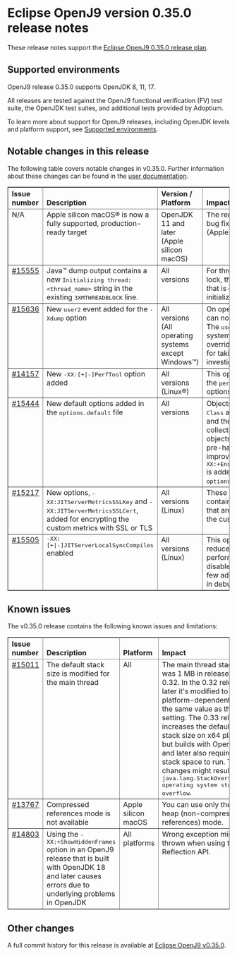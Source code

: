 <!--
* Copyright IBM Corp. and others 2022
*
* This program and the accompanying materials are made
* available under the terms of the Eclipse Public License 2.0
* which accompanies this distribution and is available at
* https://www.eclipse.org/legal/epl-2.0/ or the Apache
* License, Version 2.0 which accompanies this distribution and
* is available at https://www.apache.org/licenses/LICENSE-2.0.
*
* This Source Code may also be made available under the
* following Secondary Licenses when the conditions for such
* availability set forth in the Eclipse Public License, v. 2.0
* are satisfied: GNU General Public License, version 2 with
* the GNU Classpath Exception [1] and GNU General Public
* License, version 2 with the OpenJDK Assembly Exception [2].
*
* [1] https://www.gnu.org/software/classpath/license.html
* [2] https://openjdk.org/legal/assembly-exception.html
*
* SPDX-License-Identifier: EPL-2.0 OR Apache-2.0 OR GPL-2.0 WITH
* Classpath-exception-2.0 OR LicenseRef-GPL-2.0 WITH Assembly-exception
-->

# Eclipse OpenJ9 version 0.35.0 release notes

These release notes support the [Eclipse OpenJ9 0.35.0 release plan](https://projects.eclipse.org/projects/technology.openj9/releases/0.35.0/plan).

## Supported environments

OpenJ9 release 0.35.0 supports OpenJDK 8, 11, 17.

All releases are tested against the OpenJ9 functional verification (FV) test suite, the OpenJDK test suites, and additional tests provided by Adoptium.

To learn more about support for OpenJ9 releases, including OpenJDK levels and platform support, see [Supported environments](https://eclipse.org/openj9/docs/openj9_support/index.html).

## Notable changes in this release

The following table covers notable changes in v0.35.0. Further information about these changes can be found in the [user documentation](https://www.eclipse.org/openj9/docs/version0.35/).

<table cellpadding="4" cellspacing="0" summary="" width="100%" rules="all" frame="border" border="1"><thead align="left">
<tr>
<th valign="bottom">Issue number</th>
<th valign="bottom">Description</th>
<th valign="bottom">Version / Platform</th>
<th valign="bottom">Impact</th>
</tr>
</thead>
<tbody>

<tr><td valign="top">N/A</td>
<td valign="top">Apple silicon macOS&reg; is now a fully supported, production-ready target</td>
<td valign="top">OpenJDK 11 and later (Apple silicon macOS) </td>
<td valign="top">The remaining features, performance items, and bug fixes are implemented, making AArch64 (Apple silicon) macOS a production-ready target.</td>
</tr>

<tr>
<td valign="top"><a href="https://github.com/eclipse-openj9/openj9/issues/15555">#15555</a></td>
<td valign="top"> Java&trade; dump output contains a new <tt>Initializing thread: &ltthread_name&gt</tt> string in the existing <tt>3XMTHREADBLOCK</tt> line.</td>
<td valign="top">All versions</td>
<td valign="top">For threads that are waiting for a class initialization lock, the Java dump output now shows the thread that is currently working to progress the initialization of the class.</td>
</tr>

<tr>
<td valign="top"><a href="https://github.com/eclipse-openj9/openj9/issues/15636">#15636</a></td>
<td valign="top"> New <tt>user2</tt> event added for the <tt>-Xdump</tt> option</td>
<td valign="top">All versions (All operating systems except Windows&trade;)</td>
<td valign="top">On operating systems other than Windows, you can now use the <tt>user2</tt> event for the <tt>-Xdump</tt> option. The <tt>user2</tt> event is commonly used for taking system dump files with exclusive access without overriding the <tt>user</tt> event, which is generally left for taking Java dump files for performance investigations. </td>
</tr>

<tr>
<td valign="top"><a href="https://github.com/eclipse-openj9/openj9/issues/14157">#14157</a></td>
<td valign="top">New <tt>-XX:[+|-]PerfTool</tt> option added</td>
<td valign="top">All versions (Linux&reg;)</td>
<td valign="top">This option enables or disables the JIT support for the <tt>perf</tt> tool without affecting the existing <tt>-Xjit</tt> options.</td>
</tr>

<tr>
<td valign="top"><a href="https://github.com/eclipse-openj9/openj9/pull/15444">#15444</a></td>
<td valign="top">New default options added in the <tt>options.default</tt> file</td>
<td valign="top">All versions</td>
<td valign="top">Objects that are created from classes <tt>Thread</tt> and <tt>Class</tt> are allocated in the tenure region directly and therefore, do not get moved by the garbage collector often. It takes time for such pre-tenured objects to get hashed and extended with a slot. To pre-hash those objects from the start and hence, improve performance, <tt>-XX:+EnsureHashed:java/lang/Class,java/lang/Thread</tt> is added to the list of default options in the <tt>options.default</tt> file.</td>
</tr>

<tr>
<td valign="top"><a href="https://github.com/eclipse-openj9/openj9/pull/15217">#15217</a></td>
<td valign="top"> New options, <tt>-XX:JITServerMetricsSSLKey</tt> and <tt>-XX:JITServerMetricsSSLCert</tt>, added for encrypting the custom metrics with SSL or TLS</td>
<td valign="top">All versions (Linux)</td>
<td valign="top">These options specify the names of the files that contain the private TLS or SSL key and certificate that are used for authentication and encryption of the custom metrics.</td>
</tr>

<tr>
<td valign="top"><a href="https://github.com/eclipse-openj9/openj9/pull/15505">#15505</a></td>
<td valign="top"><tt>-XX:[+|-]JITServerLocalSyncCompiles</tt> enabled </td>
<td valign="top">All versions (Linux)</td>
<td valign="top">This option is now enabled in most cases to reduce the latency of the compilations that are performed synchronously. The option remains disabled when you specify <tt>-Xjit:count=0</tt> and in a few advanced use cases such as running the JVM in debug mode.</td>
</tr>

</tbody>
</table>

## Known issues

The v0.35.0 release contains the following known issues and limitations:

<table cellpadding="4" cellspacing="0" summary="" width="100%" rules="all" frame="border" border="1">
<thead align="left">
<tr>
<th valign="bottom">Issue number</th>
<th valign="bottom">Description</th>
<th valign="bottom">Platform</th>
<th valign="bottom">Impact</th>
<th valign="bottom">Workaround</th>
</tr>
</thead>

<tbody>
<tr>
<td valign="top"><a href="https://github.com/eclipse-openj9/openj9/issues/15011">#15011</a></td>
<td valign="top">The default stack size is modified for the main thread</td>
<td valign="top">All</td>
<td valign="top">The main thread stack size was 1 MB in releases prior to 0.32. In the 0.32 release and later it's modified to a smaller
platform-dependent value, the same value as the <tt>-Xmso</tt> setting. The 0.33 release increases the default <tt>-Xmso</tt> stack size
on x64 platforms, but builds with OpenJDK 17 and later also require more stack space to run. These changes might result in a
<tt>java.lang.StackOverflowError: operating system stack overflow</tt>.</td>
<td valign="top">Use <tt>-Xmso</tt> to set the default stack size. See the default value by using <tt>-verbose:sizes</tt>.</td>
</tr>

<tr>
<td valign="top"><a href="https://github.com/eclipse-openj9/openj9/issues/13767">#13767</a></td>
<td valign="top">Compressed references mode is not available</td>
<td valign="top">Apple silicon macOS</td>
<td valign="top">You can use only the large heap (non-compressed references) mode.</td>
<td valign="top">None</td>
</tr>

<tr>
<td valign="top"><a href="https://github.com/eclipse-openj9/openj9/issues/14803">#14803</a></td>
<td valign="top">Using the <tt>-XX:+ShowHiddenFrames</tt> option in an OpenJ9 release that is built with OpenJDK 18 and later causes errors due to underlying problems in OpenJDK</td>
<td valign="top">All platforms</td>
<td valign="top">Wrong exception might be thrown when using the Reflection API.</td>
<td valign="top">Avoid using the <tt>-XX:+ShowHiddenFrames</tt> option with OpenJDK 18 and later.</td>
</tr>

</tbody>
</table>

## Other changes

A full commit history for this release is available at [Eclipse OpenJ9 v0.35.0](https://github.com/eclipse-openj9/openj9/releases/tag/openj9-0.35.0).
